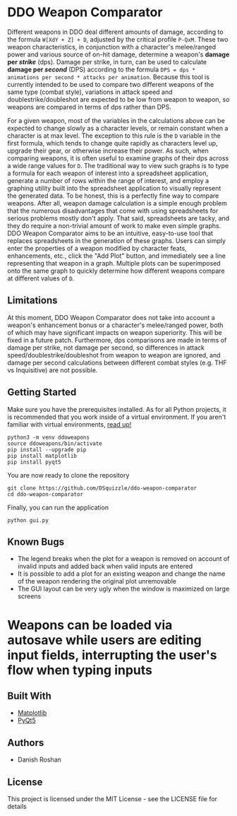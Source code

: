 # DDO Weapon Comparator
Different weapons in DDO deal different amounts of damage, according to the formula `W[XdY + Z] + D`, adjusted by the critical profile `P-QxM`. These two weapon characteristics, in conjunction with a character's melee/ranged power and various source of on-hit damage, determine a weapon's **damage per _strike_** (dps). Damage per strike, in turn, can be used to calculate **damage per _second_** (DPS) according to the formula `DPS = dps * animations per second * attacks per animation`. Because this tool is currently intended to be used to compare two different weapons of the same type (combat style), variations in attack speed and doublestrike/doubleshot are expected to be low from weapon to weapon, so weapons are compared in terms of  dps rather than DPS.

For a given weapon, most of the variables in the calculations above can be expected to change slowly as a character levels, or remain constant when a character is at max level. The exception to this rule is the `D` variable in the first formula, which tends to change quite rapidly as characters level up, upgrade their gear, or otherwise increase their power. As such, when comparing weapons, it is often useful to examine graphs of their dps across a wide range values for `D`. The traditional way to view such graphs is to type a formula for each weapon of interest into a spreadsheet application, generate a number of rows within the range of interest, and employ a graphing utility built into the spreadsheet application to visually represent the generated data. To be honest, this is a perfectly fine way to compare weapons. After all, weapon damage calculation is a simple enough problem that the numerous disadvantages that come with using spreadsheets for serious problems mostly don't apply. That said, spreadsheets are tacky, and they do require a non-trivial amount of work to make even simple graphs. DDO Weapon Comparator aims to be an intuitive, easy-to-use tool that replaces spreadsheets in the generation of these graphs. Users can simply enter the properties of a weapon modified by character feats, enhancements, etc., click the "Add Plot" button, and immediately see a line representing that weapon in a graph. Multiple plots can be superimposed onto the same graph to quickly determine how different weapons compare at different values of `D`.

## Limitations
At this moment, DDO Weapon Comparator does not take into account a weapon's enhancement bonus or a character's melee/ranged power, both of which may have significant impacts on weapon superiority. This will be fixed in a future patch. Furthermore, dps comparisons are made in terms of damage per strike, not damage per second, so differences in attack speed/doublestrike/doubleshot from weapon to weapon are ignored, and damage per second calculations between different combat styles (e.g. THF vs Inquisitive) are not possible.

## Getting Started
Make sure you have the prerequisites installed. As for all Python projects, it is recommended that you work inside of a virtual environment. If you aren't familiar with virtual environments, [read up!](https://realpython.com/python-virtual-environments-a-primer/)
```
python3 -m venv ddoweapons
source ddoweapons/bin/activate
pip install --upgrade pip
pip install matplotlib
pip install pyqt5
```
You are now ready to clone the repository
```
git clone https://github.com/DSquizzle/ddo-weapon-comparator
cd ddo-weapon-comparator
```
Finally, you can run the application
```
python gui.py
```

## Known Bugs
* The legend breaks when the plot for a weapon is removed on account of invalid inputs and added back when valid inputs are entered
* It is possible to add a plot for an existing weapon and change the name of the weapon rendering the original plot unremovable
* The GUI layout can be very ugly when the window is maximized on large screens
# Weapons can be loaded via autosave while users are editing input fields, interrupting the user's flow when typing inputs

## Built With
* [Matplotlib](https://matplotlib.org/)
* [PyQt5](https://www.riverbankcomputing.com/software/pyqt/)

## Authors
* Danish Roshan

## License
This project is licensed under the MIT License - see the LICENSE file for details
